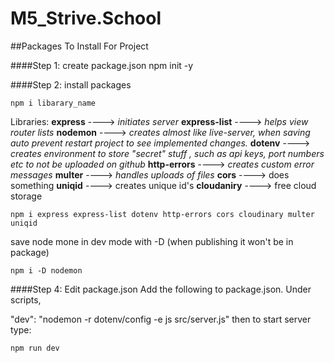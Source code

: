 # M5_Strive.School

##Packages To Install For Project

####Step 1: create package.json
npm init -y

####Step 2: install packages

```
npm i libarary_name
```

Libraries:
**express** ----> _initiates server_
**express-list** ----> _helps view router lists_
**nodemon** ----> _creates almost like live-server, when saving auto prevent restart project to see implemented changes._
**dotenv** ----> _creates environment to store "secret" stuff , such as api keys, port numbers etc to not be uploaded on github_
**http-errors** ----> _creates custom error messages_
**multer** ----> _handles uploads of files_
**cors** ----> does something
**uniqid** ----> creates unique id's
**cloudaniry** ----> free cloud storage

```
npm i express express-list dotenv http-errors cors cloudinary multer uniqid
```

save node mone in dev mode with -D (when publishing it won't be in package)

```
npm i -D nodemon
```

####Step 4: Edit package.json
Add the following to package.json.
Under scripts,

"dev": "nodemon -r dotenv/config -e js src/server.js"
then to start server type:

```js
npm run dev
```
